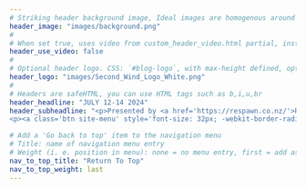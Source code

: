 ```yaml
---
# Striking header background image, Ideal images are homogenous around the centre and contrasting to the text. Non-ideal images can use `title_guard`
header_image: "images/background.png"
#
# When set true, uses video from custom_header_video.html partial, instead of header_image
header_use_video: false
#
# Optional header logo. CSS: `#blog-logo`, with max-height defined, optimize to prevent scaling
header_logo: "images/Second_Wind_Logo_White.png"
#
# Headers are safeHTML, you can use HTML tags such as b,i,u,br
header_headline: "JULY 12-14 2024"
header_subheadline: "<p>Presented by <a href='https://respawn.co.nz/'>Respawn eSports Centre</a></p>
<p><a class='btn site-menu' style='font-size: 32px; -webkit-border-radius: 6px; padding: 20px 30px; text-shadow: none;' href='https://www.start.gg/tournament/second-wind/details/' target='_blank' rel='noopener noreferrer'>Sign up now!</a></p>"

# Add a 'Go back to top' item to the navigation menu
# Title: name of navigation menu entry
# Weight (i. e. position in menu): none = no menu entry, first = add as first entry, last = ad as last entry
nav_to_top_title: "Return To Top"
nav_to_top_weight: last
---
```


